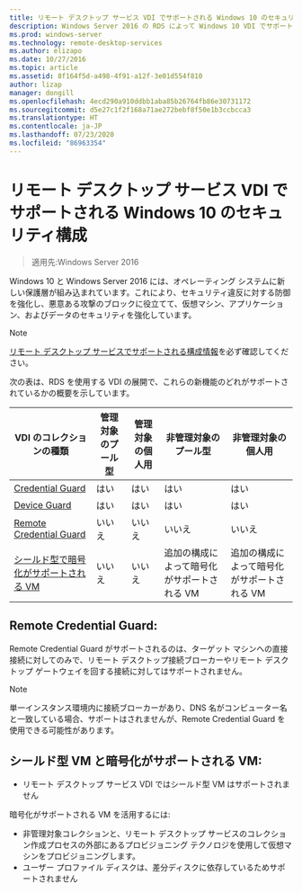 ```yaml
---
title: リモート デスクトップ サービス VDI でサポートされる Windows 10 のセキュリティ構成
description: Windows Server 2016 の RDS によって Windows 10 VDI でサポートされる構成に関する情報を提供します。
ms.prod: windows-server
ms.technology: remote-desktop-services
ms.author: elizapo
ms.date: 10/27/2016
ms.topic: article
ms.assetid: 8f164f5d-a498-4f91-a12f-3e01d554f810
author: lizap
manager: dongill
ms.openlocfilehash: 4ecd290a910ddbb1aba85b26764fb86e30731172
ms.sourcegitcommit: d5e27c1f2f168a71ae272bebf8f50e1b3ccbcca3
ms.translationtype: HT
ms.contentlocale: ja-JP
ms.lasthandoff: 07/23/2020
ms.locfileid: "86963354"
---
```

# <a name="supported-windows-10-security-configurations-for-remote-desktop-services-vdi"></a>リモート デスクトップ サービス VDI でサポートされる Windows 10 のセキュリティ構成

> 適用先:Windows Server 2016

Windows 10 と Windows Server 2016 には、オペレーティング システムに新しい保護層が組み込まれています。これにより、セキュリティ違反に対する防御を強化し、悪意ある攻撃のブロックに役立てて、仮想マシン、アプリケーション、およびデータのセキュリティを強化しています。

> [!NOTE]
> [リモート デスクトップ サービスでサポートされる構成情報](rds-supported-config.md)を必ず確認してください。

次の表は、RDS を使用する VDI の展開で、これらの新機能のどれがサポートされているかの概要を示しています。

|  VDI のコレクションの種類               |  管理対象のプール型 |  管理対象の個人用 |  非管理対象のプール型                                     |  非管理対象の個人用                                    |
|-------------------------------------|------------------|--------------------|--------------------------------------------------------|--------------------------------------------------------|
| [Credential Guard](/windows/security/identity-protection/credential-guard/credential-guard)                    | はい              | はい                | はい                                                    | はい                                                    |
| [Device Guard](/windows/security/threat-protection/windows-defender-application-control/windows-defender-application-control-deployment-guide)                        | はい              | はい                | はい                                                    | はい                                                    |
| [Remote Credential Guard](/windows/security/identity-protection/remote-credential-guard)             | いいえ               | いいえ                 | いいえ                                                     | いいえ                                                     |
| [シールド型で暗号化がサポートされる VM](../../security/guarded-fabric-shielded-vm/guarded-fabric-and-shielded-vms.md) | いいえ               | いいえ                 | 追加の構成によって暗号化がサポートされる VM | 追加の構成によって暗号化がサポートされる VM |

## <a name="remote-credential-guard"></a>Remote Credential Guard:

Remote Credential Guard がサポートされるのは、ターゲット マシンへの直接接続に対してのみで、リモート デスクトップ接続ブローカーやリモート デスクトップ ゲートウェイを回する接続に対してはサポートされません。
> [!NOTE]
> 単一インスタンス環境内に接続ブローカーがあり、DNS 名がコンピューター名と一致している場合、サポートはされませんが、Remote Credential Guard を使用できる可能性があります。

## <a name="shielded-vms-and-encryption-supported-vms"></a>シールド型 VM と暗号化がサポートされる VM: 

- リモート デスクトップ サービス VDI ではシールド型 VM はサポートされません 

暗号化がサポートされる VM を活用するには:
- 非管理対象コレクションと、リモート デスクトップ サービスのコレクション作成プロセスの外部にあるプロビジョニング テクノロジを使用して仮想マシンをプロビジョニングします。 
- ユーザー プロファイル ディスクは、差分ディスクに依存しているためサポートされません 

